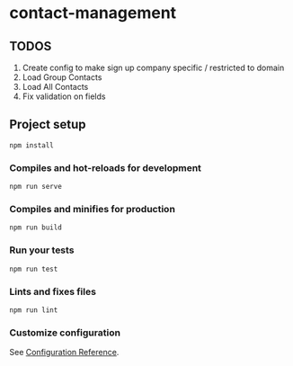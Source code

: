 # contact-management

## TODOS
1. Create config to make sign up company specific / restricted to domain
2. Load Group Contacts
3. Load All Contacts
4. Fix validation on fields

## Project setup
```
npm install
```

### Compiles and hot-reloads for development
```
npm run serve
```

### Compiles and minifies for production
```
npm run build
```

### Run your tests
```
npm run test
```

### Lints and fixes files
```
npm run lint
```

### Customize configuration
See [Configuration Reference](https://cli.vuejs.org/config/).
